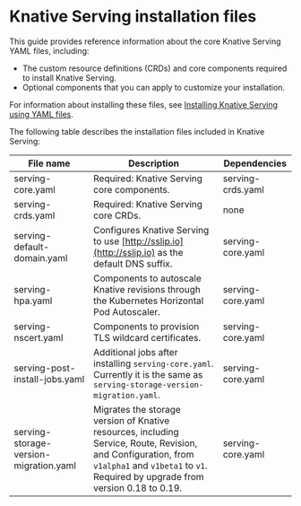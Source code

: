 # Knative Serving installation files

This guide provides reference information about the core Knative Serving YAML files, including:

- The custom resource definitions (CRDs) and core components required to install Knative Serving.
- Optional components that you can apply to customize your installation.

For information about installing these files, see [Installing Knative Serving using YAML files](install-serving-with-yaml.md).

The following table describes the installation files included in Knative Serving:

| File name | Description | Dependencies|
| --- | --- | --- |
| serving-core.yaml | Required: Knative Serving core components. | serving-crds.yaml |
| serving-crds.yaml | Required: Knative Serving core CRDs. | none |
| serving-default-domain.yaml | Configures Knative Serving to use [http://sslip.io](http://sslip.io) as the default DNS suffix. | serving-core.yaml |
| serving-hpa.yaml | Components to autoscale Knative revisions through the Kubernetes Horizontal Pod Autoscaler. | serving-core.yaml |
  serving-nscert.yaml | Components to provision TLS wildcard certificates. | serving-core.yaml |
| serving-post-install-jobs.yaml | Additional jobs after installing `serving-core.yaml`. Currently it is the same as `serving-storage-version-migration.yaml`. | serving-core.yaml |
| serving-storage-version-migration.yaml | Migrates the storage version of Knative resources, including Service, Route, Revision, and Configuration, from `v1alpha1` and `v1beta1` to `v1`. Required by upgrade from version 0.18 to 0.19. | serving-core.yaml |
